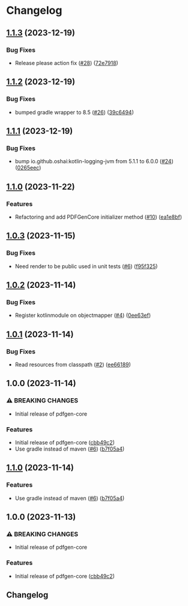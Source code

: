 # Changelog

## [1.1.3](https://github.com/navikt/pdfgen-core/compare/v1.1.2...v1.1.3) (2023-12-19)


### Bug Fixes

* Release please action fix ([#28](https://github.com/navikt/pdfgen-core/issues/28)) ([72e7918](https://github.com/navikt/pdfgen-core/commit/72e79181f700c3257bed300107804c661712377f))

## [1.1.2](https://github.com/navikt/pdfgen-core/compare/v1.1.1...v1.1.2) (2023-12-19)


### Bug Fixes

* bumped gradle wrapper to 8.5 ([#26](https://github.com/navikt/pdfgen-core/issues/26)) ([39c6494](https://github.com/navikt/pdfgen-core/commit/39c64947fb445c50620eab5fdc0b1674f9121fa6))

## [1.1.1](https://github.com/navikt/pdfgen-core/compare/1.1.0...v1.1.1) (2023-12-19)


### Bug Fixes

* bump io.github.oshai:kotlin-logging-jvm from 5.1.1 to 6.0.0 ([#24](https://github.com/navikt/pdfgen-core/issues/24)) ([0265eec](https://github.com/navikt/pdfgen-core/commit/0265eec9a869818e09bfb82e48fab93c81f6ee5d))

## [1.1.0](https://github.com/navikt/pdfgen-core/compare/1.0.3...1.1.0) (2023-11-22)


### Features

* Refactoring and add PDFGenCore initializer method ([#10](https://github.com/navikt/pdfgen-core/issues/10)) ([ea1e8bf](https://github.com/navikt/pdfgen-core/commit/ea1e8bf9a1ff206f2fbd0b1cb4d8fc99e97ea0c1))

## [1.0.3](https://github.com/navikt/pdfgen-core/compare/1.0.2...1.0.3) (2023-11-15)


### Bug Fixes

* Need render to be public used in unit tests ([#6](https://github.com/navikt/pdfgen-core/issues/6)) ([f95f325](https://github.com/navikt/pdfgen-core/commit/f95f325446a21370d339655dc0d2b41d4478acf6))

## [1.0.2](https://github.com/navikt/pdfgen-core/compare/1.0.1...1.0.2) (2023-11-14)


### Bug Fixes

* Register kotlinmodule on objectmapper ([#4](https://github.com/navikt/pdfgen-core/issues/4)) ([0ee63ef](https://github.com/navikt/pdfgen-core/commit/0ee63ef7008e554706fb2dead6b7ebbf94a54304))

## [1.0.1](https://github.com/navikt/pdfgen-core/compare/1.0.0...1.0.1) (2023-11-14)


### Bug Fixes

* Read resources from classpath ([#2](https://github.com/navikt/pdfgen-core/issues/2)) ([ee66189](https://github.com/navikt/pdfgen-core/commit/ee661896c81d3ab324865ac57e76f7a56d9fc366))

## 1.0.0 (2023-11-14)


### ⚠ BREAKING CHANGES

* Initial release of pdfgen-core

### Features

* Initial release of pdfgen-core ([cbb49c2](https://github.com/navikt/pdfgen-core/commit/cbb49c202ae858d1dcf54cb500581318cae8f08f))
* Use gradle instead of maven ([#6](https://github.com/navikt/pdfgen-core/issues/6)) ([b7f05a4](https://github.com/navikt/pdfgen-core/commit/b7f05a49c2b6f73abae4c909d87f030ecdad6adb))

## [1.1.0](https://github.com/navikt/pdfgen-core/compare/v1.0.0...1.1.0) (2023-11-14)


### Features

* Use gradle instead of maven ([#6](https://github.com/navikt/pdfgen-core/issues/6)) ([b7f05a4](https://github.com/navikt/pdfgen-core/commit/b7f05a49c2b6f73abae4c909d87f030ecdad6adb))

## 1.0.0 (2023-11-13)


### ⚠ BREAKING CHANGES

* Initial release of pdfgen-core

### Features

* Initial release of pdfgen-core ([cbb49c2](https://github.com/navikt/pdfgen-core/commit/cbb49c202ae858d1dcf54cb500581318cae8f08f))

## Changelog
